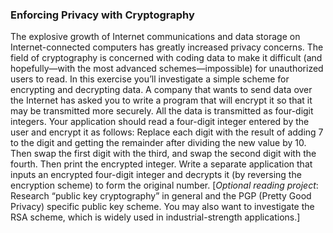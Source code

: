 ### Enforcing Privacy with Cryptography

The explosive growth of Internet communications and data storage on Internet-connected computers has greatly increased privacy concerns. The field
of cryptography is concerned with coding data to make it difficult (and hopefully—with the most
advanced schemes—impossible) for unauthorized users to read. In this exercise you’ll investigate a
simple scheme for encrypting and decrypting data. A company that wants to send data over the Internet
has asked you to write a program that will encrypt it so that it may be transmitted more securely.
All the data is transmitted as four-digit integers. Your application should read a four-digit
integer entered by the user and encrypt it as follows: Replace each digit with the result of adding 7
to the digit and getting the remainder after dividing the new value by 10. Then swap the first digit
with the third, and swap the second digit with the fourth. Then print the encrypted integer. Write
a separate application that inputs an encrypted four-digit integer and decrypts it (by reversing the
encryption scheme) to form the original number. [_Optional reading project_: Research “public key
cryptography” in general and the PGP (Pretty Good Privacy) specific public key scheme. You may
also want to investigate the RSA scheme, which is widely used in industrial-strength applications.]
